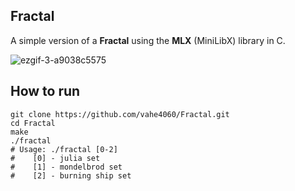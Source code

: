 ## Fractal 
A simple version of a **Fractal** using the **MLX** (MiniLibX) library in C.

![ezgif-3-a9038c5575](https://github.com/user-attachments/assets/fdef478c-71e4-4867-8e8f-b91024370917)

## How to run
	git clone https://github.com/vahe4060/Fractal.git
	cd Fractal
	make
    ./fractal 
    # Usage: ./fractal [0-2]
    #    [0] - julia set
    #    [1] - mondelbrod set
    #    [2] - burning ship set


